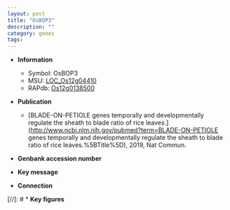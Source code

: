 ```yaml
---
layout: post
title: "OsBOP3"
description: ""
category: genes
tags: 
---
```


* **Information**  
    + Symbol: OsBOP3  
    + MSU: [LOC_Os12g04410](http://rice.uga.edu/cgi-bin/ORF_infopage.cgi?orf=LOC_Os12g04410)  
    + RAPdb: [Os12g0138500](http://rapdb.dna.affrc.go.jp/viewer/gbrowse_details/irgsp1?name=Os12g0138500)  

* **Publication**  
    + [BLADE-ON-PETIOLE genes temporally and developmentally regulate the sheath to blade ratio of rice leaves.](http://www.ncbi.nlm.nih.gov/pubmed?term=BLADE-ON-PETIOLE genes temporally and developmentally regulate the sheath to blade ratio of rice leaves.%5BTitle%5D), 2019, Nat Commun.

* **Genbank accession number**  

* **Key message**  

* **Connection**  

[//]: # * **Key figures**  



